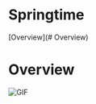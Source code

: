 # Springtime
[Overview](# Overview)

# Overview
![GIF](https://media.giphy.com/media/xhSYLbdbkqD32UaCUw/giphy.gif)